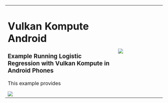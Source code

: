 
<table>
<tr>


<td width="70%">
<h1>Vulkan Kompute Android</h1>
<h3>Example Running Logistic Regression with Vulkan Kompute in Android Phones</h3>

<p>
This example provides 
</p>
<img src="https://raw.githubusercontent.com/EthicalML/vulkan-kompute/android-example/docs/images/android-editor.jpg">

</td>


<td width="30%">
<img src="https://raw.githubusercontent.com/EthicalML/vulkan-kompute/android-example/docs/images/android-kompute.jpg">
</td>

</tr>
</table>




